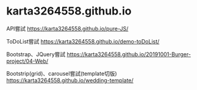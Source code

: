 # karta3264558.github.io
API嘗試
https://karta3264558.github.io/pure-JS/

ToDoList嘗試
https://karta3264558.github.io/demo-toDoList/

Bootstrap、JQuery嘗試
https://karta3264558.github.io/20191001-Burger-project/04-Web/

Bootstrip(grid)、carousel嘗試(template切版)
https://karta3264558.github.io/wedding-template/
